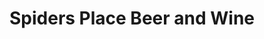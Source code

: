 ---
title: "Spiders Place Beer and Wine"
url: /new-london/spiders-place-beer-and-wine/
shop: Spirituosen
---